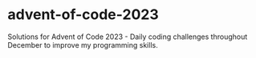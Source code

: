 # advent-of-code-2023
Solutions for Advent of Code 2023 - Daily coding challenges throughout December to improve my programming skills.
